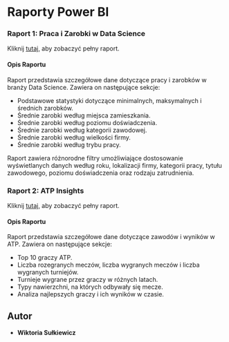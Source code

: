 # Raporty Power BI

### Raport 1: Praca i Zarobki w Data Science
Kliknij [tutaj](https://app.powerbi.com/view?r=eyJrIjoiODAxOGQ0ZTctMTliNy00NDE3LTg4MDEtMmJlZTA1YzU5ZDY1IiwidCI6ImRmODY3OWNkLWE4MGUtNDVkOC05OWFjLWM4M2VkN2ZmOTVhMCJ9&pageName=ReportSection), aby zobaczyć pełny raport.

#### Opis Raportu
Raport przedstawia szczegółowe dane dotyczące pracy i zarobków w branży Data Science. Zawiera on następujące sekcje:
- Podstawowe statystyki dotyczące minimalnych, maksymalnych i średnich zarobków.
- Średnie zarobki według miejsca zamieszkania.
- Średnie zarobki według poziomu doświadczenia.
- Średnie zarobki według kategorii zawodowej.
- Średnie zarobki według wielkości firmy.
- Średnie zarobki według trybu pracy.

Raport zawiera różnorodne filtry umożliwiające dostosowanie wyświetlanych danych według roku, lokalizacji firmy, kategorii pracy, tytułu zawodowego, poziomu doświadczenia oraz rodzaju zatrudnienia.

### Raport 2: ATP Insights
Kliknij [tutaj](https://app.powerbi.com/groups/7fc35767-ecde-4592-a0d2-d051e0941b59/reports/f32ac366-cbda-4738-8bde-210f0fa110f3/ReportSection?experience=power-bi), aby zobaczyć pełny raport.

#### Opis Raportu
Raport przedstawia szczegółowe dane dotyczące zawodów i wyników w ATP. Zawiera on następujące sekcje:
- Top 10 graczy ATP.
- Liczba rozegranych meczów, liczba wygranych meczów i liczba wygranych turniejów.
- Turnieje wygrane przez graczy w różnych latach.
- Typy nawierzchni, na których odbywały się mecze.
- Analiza najlepszych graczy i ich wyników w czasie.

## Autor
- **Wiktoria Sułkiewicz**
